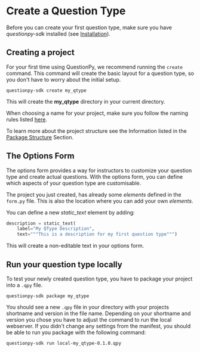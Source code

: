 # Create a Question Type

Before you can create your first question type, make sure you have _questionpy-sdk_ installed 
(see [Installation](installation.md)).

## Creating a project

For your first time using QuestionPy, we recommend running the `create` command. 
This command will create the basic layout for a question type, so you don't have to worry about the initial setup.

```shell
questionpy-sdk create my_qtype
```

This will create the **my_qtype** directory in your current directory. 

When choosing a name for your project, make sure you follow the naming rules listed 
[here](../reference/common/questionpy_common.md#questionpy_common.manifest.ensure_is_valid_name).

To learn more about the project structure see the Information listed in the 
[Package Structure](../documentation/package_structure.md) Section.

## The Options Form

The options form provides a way for instructors to customize your question type and create actual questions. 
With the options form, you can define which aspects of your question type are customisable. 

The project you just created, has already some _elements_ defined in the `form.py` file. 
This is also the location where you can add your own _elements_. 

You can define a new _static_text_ element by adding:

```python
description = static_text(
    label="My QType Description", 
    text="""This is a description for my first question type""")
```

This will create a non-editable text in your options form.

## Run your question type locally

To test your newly created question type, you have to package your project into a `.qpy` file. 

```shell
questionpy-sdk package my_qtype
```

You should see a new `.qpy` file in your directory with your projects shortname and version in the file name.
Depending on your shortname and version you chose you have to adjust the command to run the local webserver.
If you didn't change any settings from the manifest, you should be able to run you package with the following command:

```shell
questionpy-sdk run local-my_qtype-0.1.0.qpy 
```
